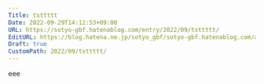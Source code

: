 ```yaml
---
Title: tsttttt
Date: 2022-09-29T14:12:53+09:00
URL: https://sotyo-gbf.hatenablog.com/entry/2022/09/tsttttt/
EditURL: https://blog.hatena.ne.jp/sotyo_gbf/sotyo-gbf.hatenablog.com/atom/entry/4207112889922954407
Draft: true
CustomPath: 2022/09/tsttttt/
---
```


eee
